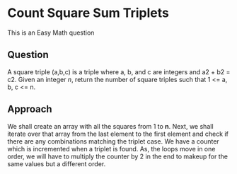 # Count Square Sum Triplets

This is an Easy Math question

## Question 
A square triple (a,b,c) is a triple where a, b, and c are integers and a2 + b2 = c2.
Given an integer *n*, return the number of square triples such that 1 <= a, b, c <= n.

## Approach
We shall create an array with all the squares from 1 to **n**.
Next, we shall iterate over that array from the last element to the first element and check if there are any combinations matching the triplet case.
We have a counter which is incremented when a triplet is found.
As, the loops move in one order, we will have to multiply the counter by 2 in the end to makeup for the same values but a different order.
